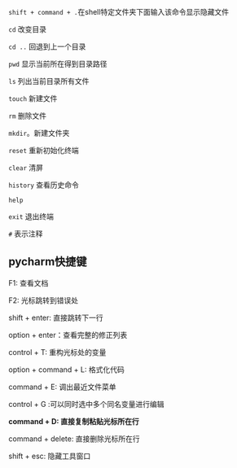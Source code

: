 `shift + command + .`在shell特定文件夹下面输入该命令显示隐藏文件

`cd` 改变目录

`cd ..` 回退到上一个目录

`pwd` 显示当前所在得到目录路径

`ls`  列出当前目录所有文件

`touch` 新建文件

`rm`   删除文件

`mkdir`。新建文件夹

`reset`  重新初始化终端

`clear` 清屏

`history`   查看历史命令

  `help`

`exit`    退出终端

`#`    表示注释

## pycharm快捷键

F1: 查看文档

F2: 光标跳转到错误处

shift + enter: 直接跳转下一行

option + enter：查看完整的修正列表

control + T: 重构光标处的变量

option + command + L: 格式化代码

command + E: 调出最近文件菜单

control + G :可以同时选中多个同名变量进行编辑

**command + D: 直接复制粘贴光标所在行**

command + delete: 直接删除光标所在行

shift + esc: 隐藏工具窗口
